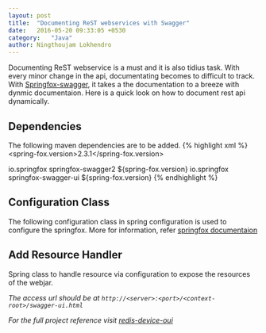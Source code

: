 ```yaml
---
layout: post
title:  "Documenting ReST webservices with Swagger"
date:   2016-05-20 09:33:05 +0530
category:	"Java"
author:	Ningthoujam Lokhendro
---
```

Documenting ReST webservice is a must and it is also tidius task. With every minor change in the api, documentating becomes to difficult to track. With [Springfox-swagger][Springfox-swagger], it takes a the documentation to a breeze with dynmic documentaion. Here is a quick look on how to document rest api dynamically.

## <span class="glyphicon glyphicon-pushpin" ></span> Dependencies
The following maven dependencies are to be added.
{% highlight xml %}
<properties>
    <spring-fox.version>2.3.1</spring-fox.version>
</properties>
<!-- Springfox swagger -->
<dependency>
  <groupId>io.springfox</groupId>
  <artifactId>springfox-swagger2</artifactId>
  <version>${spring-fox.version}</version>
</dependency>
<!-- Webjar UI -->
<dependency>
  <groupId>io.springfox</groupId>
  <artifactId>springfox-swagger-ui</artifactId>
  <version>${spring-fox.version}</version>
</dependency>
{% endhighlight %}

## <span class="glyphicon glyphicon-pushpin"></span> Configuration Class
The following configuration class in spring configuration is used to configure the springfox. More for information, refer [springfox documentaion][springfox documentaion]
<script src="https://gist-it.appspot.com/github/ningthoujam-lokhendro/DeviceDetail/blob/master/redis-device-oui/src/main/java/com/ningzeta/deviceOUI/config/SwaggerConfiguration.java?footer=0&slice=22:0"></script>

## <span class="glyphicon glyphicon-pushpin"></span> Add Resource Handler
Spring class to handle resource via configuration to expose the resources of the webjar.
<script src="https://gist-it.appspot.com/github/ningthoujam-lokhendro/DeviceDetail/blob/master/redis-device-oui/src/main/java/com/ningzeta/deviceOUI/config/WebConfiguration.java?footer=0&slice=18:0"></script>

<i class="glyphicon glyphicon-info-sign" /> The access url should be at `http://<server>:<port>/<context-root>/swagger-ui.html`

<i class="glyphicon glyphicon-apple" /> For the full project reference visit [redis-device-oui][redis-device-oui]

[redis-device-oui]: https://github.com/ningthoujam-lokhendro/DeviceDetail/blob/master/redis-device-oui
[Springfox-swagger]: http://springfox.github.io/springfox/
[springfox documentaion]: http://springfox.github.io/springfox/docs/current/